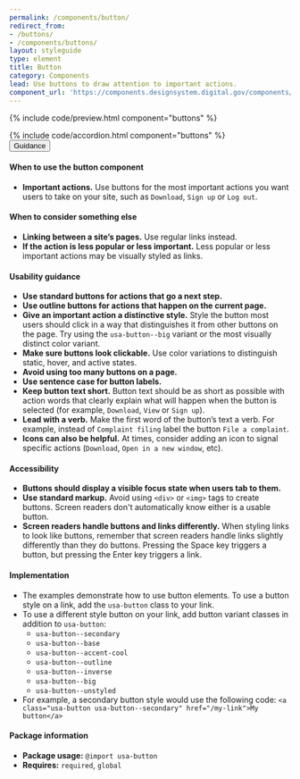 ```yaml
---
permalink: /components/button/
redirect_from:
- /buttons/
- /components/buttons/
layout: styleguide
type: element
title: Button
category: Components
lead: Use buttons to draw attention to important actions.
component_url: 'https://components.designsystem.digital.gov/components/detail/buttons.html'
---
```


{% include code/preview.html component="buttons" %}

<section class="site-component-section">
  {% include code/accordion.html component="buttons" %}
  <div class="usa-accordion usa-accordion--bordered site-accordion-docs">
    <button class="usa-button-unstyled usa-accordion__button"
        aria-expanded="true" aria-controls="accordion-bordered-docs">
      Guidance
    </button>
    <div id="accordion-bordered-docs" aria-hidden="false" class="usa-accordion__content site-component-usage">
      <h4>When to use the button component</h4>
      <ul class="usa-content-list">
        <li><strong>Important actions.</strong> Use buttons for the most important actions you want users to take on your site, such as <code>Download</code>, <code>Sign up</code> or <code>Log out</code>.</li>
      </ul>
      <h4>When to consider something else</h4>
      <ul class="usa-content-list">
        <li><strong>Linking between a site’s pages.</strong> Use regular links instead.</li>
        <li><strong>If the action is less popular or less important.</strong> Less popular or less important actions may be visually styled as links.</li>
      </ul>
      <h4>Usability guidance</h4>
      <ul class="usa-content-list">
        <li><strong>Use standard buttons for actions that go a next step.</strong></li>
        <li><strong>Use outline buttons for actions that happen on the current page.</strong></li>
        <li><strong>Give an important action a distinctive style.</strong> Style the button most users should click in a way that distinguishes it from other buttons on the page. Try using the <code>usa-button--big</code> variant or the most visually distinct color variant.</li>
        <li><strong>Make sure buttons look clickable.</strong> Use color variations to distinguish static, hover, and active states.</li>
        <li><strong>Avoid using too many buttons on a page.</strong></li>
        <li><strong>Use sentence case for button labels.</strong></li>
        <li><strong>Keep button text short.</strong> Button text should be as short as possible with action words that clearly explain what will happen when the button is selected (for example, <code>Download</code>, <code>View</code> or <code>Sign up</code>).</li>
        <li><strong>Lead with a verb.</strong> Make the first word of the button’s text a verb. For example, instead of <code>Complaint filing</code> label the button <code>File a complaint</code>.</li>
        <li><strong>Icons can also be helpful.</strong> At times, consider adding an icon to signal specific actions (<code>Download</code>, <code>Open in a new window</code>, etc). </li>
      </ul>
    <h4 class="usa-heading">Accessibility</h4>
      <ul class="usa-content-list">
        <li><strong>Buttons should display a visible focus state when users tab to them.</strong></li>
        <li><strong>Use standard markup.</strong> Avoid using <code>&lt;div&gt;</code> or <code>&lt;img&gt;</code> tags to create buttons. Screen readers don't automatically know either is a usable button.</li>
        <li><strong>Screen readers handle buttons and links differently.</strong> When styling links to look like buttons, remember that screen readers handle links slightly differently than they do buttons. Pressing the Space key triggers a button, but pressing the Enter key triggers a link.</li>
      </ul>
      <h4 class="usa-heading">Implementation</h4>
      <ul class="usa-content-list">
        <li>The examples demonstrate how to use button elements. To use a button style on a link, add the <code>usa-button</code> class to your link.</li>
        <li>To use a different style button on your link, add button variant classes in addition to <code>usa-button</code>:
          <ul>
            <li><code>usa-button--secondary</code></li>
            <li><code>usa-button--base</code></li>
            <li><code>usa-button--accent-cool</code></li>
            <li><code>usa-button--outline</code></li>
            <li><code>usa-button--inverse</code></li>
            <li><code>usa-button--big</code></li>
            <li><code>usa-button--unstyled</code></li>
          </ul>
        </li>
        <li>For example, a secondary button style would use the following code:
        <code>&lt;a class="usa-button usa-button--secondary" href=&quot;/my-link"&gt;My button&lt;/a&gt;</code></li>
      </ul>
      <h4 class="usa-heading">Package information</h4>
      <ul class="usa-content-list">
        <li>
          <strong>Package usage:</strong> <code>@import usa-button</code>
        </li>
        <li>
          <strong>Requires:</strong> <code>required</code>, <code>global</code>
        </li>
      </ul>
    </div>
  </div>
</section>
